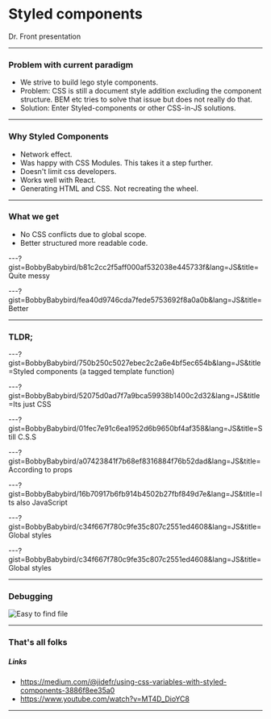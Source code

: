 # Styled components

Dr. Front presentation

---

### Problem with current paradigm

- We strive to build lego style components.
- Problem: CSS is still a document style addition excluding the component structure.
BEM etc tries to solve that issue but does not really do that.
- Solution: Enter Styled-components or other CSS-in-JS solutions.

---

### Why Styled Components

- Network effect.
- Was happy with CSS Modules. This takes it a step further.
- Doesn't limit css developers.
- Works well with React.
- Generating HTML and CSS. Not recreating the wheel.

---

### What we get

- No CSS conflicts due to global scope.
- Better structured more readable code.

---?gist=BobbyBabybird/b81c2cc2f5aff000af532038e445733f&lang=JS&title=Quite messy

---?gist=BobbyBabybird/fea40d9746cda7fede5753692f8a0a0b&lang=JS&title=Better

---

### TLDR;

---?gist=BobbyBabybird/750b250c5027ebec2c2a6e4bf5ec654b&lang=JS&title=Styled components (a tagged template function)

---?gist=BobbyBabybird/52075d0ad7f7a9bca59938b1400c2d32&lang=JS&title=Its just CSS

---?gist=BobbyBabybird/01fec7e91c6ea1952d6b9650bf4af358&lang=JS&title=Still C.S.S

---?gist=BobbyBabybird/a07423841f7b68ef8316884f76b52dad&lang=JS&title=According to props

---?gist=BobbyBabybird/16b70917b6fb914b4502b27fbf849d7e&lang=JS&title=Its also JavaScript

---?gist=BobbyBabybird/c34f667f780c9fe35c807c2551ed4608&lang=JS&title=Global styles

---?gist=BobbyBabybird/c34f667f780c9fe35c807c2551ed4608&lang=JS&title=Global styles

---

### Debugging

![Easy to find file](./debugging-styled-components.png)

---

### That's all folks

##### Links

- https://medium.com/@jidefr/using-css-variables-with-styled-components-3886f8ee35a0
- https://www.youtube.com/watch?v=MT4D_DioYC8

---
